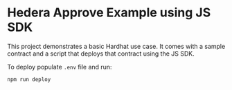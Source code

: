 # Hedera Approve Example using JS SDK

This project demonstrates a basic Hardhat use case. It comes with a sample contract and a script that deploys that contract using the JS SDK.

To deploy populate `.env` file and run:

```shell
npm run deploy
```
